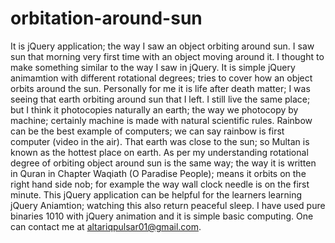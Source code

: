 # orbitation-around-sun
It is jQuery application; the way I saw an object orbiting around sun. I saw sun that morning very first time with an object moving around it. I thought to make something similar to the way I saw in jQuery. It is simple jQuery animamtion with different rotational degrees; tries to cover how an object orbits around the sun. Personally for me it is life after death matter; I was seeing that earth orbiting around sun that I left. I still live the same place; but I think it photocopies naturally an earth; the way we photocopy by machine; certainly machine is made with natural scientific rules. Rainbow can be the best example of computers; we can say rainbow is first computer (video in the air). That earth was close to the sun; so Multan is known as the hottest place on earth. As per my understanding rotational degree of orbiting object around sun is the same way; the way it is written in Quran in Chapter Waqiath (O Paradise People); means it orbits on the right hand side nob; for example the way wall clock needle is on the first minute. This jQuery application can be helpful for the learners learning jQuery Aniamtion; watching this also return peaceful sleep. I have used pure binaries 1010 with jQuery animation and it is simple basic computing. One can contact me at altariqpulsar01@gmail.com.
